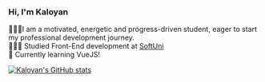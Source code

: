 ### Hi, I'm Kaloyan

👩🏻‍💻I am a motivated, energetic and progress-driven student, eager to start my professional development journey.<br/>
👩🏻‍🎓 Studied Front-End development at [SoftUni](https://softuni.bg/)<br/>
💭 Currently learning VueJS!<br/>

[![Kaloyan's GitHub stats](https://github-readme-stats.vercel.app/api?username=kalo116&show_icons=true&theme=dark)](https://github.com/anuraghazra/github-readme-stats)
